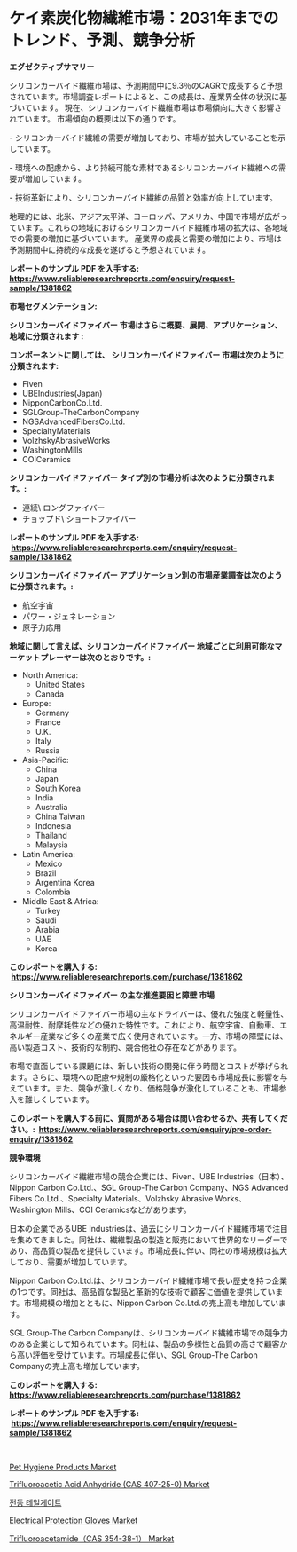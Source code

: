 <p><h1>ケイ素炭化物繊維市場：2031年までのトレンド、予測、競争分析</h1></p><p><strong>エグゼクティブサマリー</strong></p>
<p><p>シリコンカーバイド繊維市場は、予測期間中に9.3％のCAGRで成長すると予想されています。市場調査レポートによると、この成長は、産業界全体の状況に基づいています。 現在、シリコンカーバイド繊維市場は市場傾向に大きく影響されています。 市場傾向の概要は以下の通りです。 </p><p>- シリコンカーバイド繊維の需要が増加しており、市場が拡大していることを示しています。 </p><p>- 環境への配慮から、より持続可能な素材であるシリコンカーバイド繊維への需要が増加しています。 </p><p>- 技術革新により、シリコンカーバイド繊維の品質と効率が向上しています。 </p><p>地理的には、北米、アジア太平洋、ヨーロッパ、アメリカ、中国で市場が広がっています。これらの地域におけるシリコンカーバイド繊維市場の拡大は、各地域での需要の増加に基づいています。 産業界の成長と需要の増加により、市場は予測期間中に持続的な成長を遂げると予想されています。</p></p>
<p><strong>レポートのサンプル PDF を入手する: <a href="https://www.reliableresearchreports.com/enquiry/request-sample/1381862">https://www.reliableresearchreports.com/enquiry/request-sample/1381862</a></strong></p>
<p><strong>市場セグメンテーション:</strong></p>
<p><strong> シリコンカーバイドファイバー 市場はさらに概要、展開、アプリケーション、地域に分類されます :</strong></p>
<p><strong>コンポーネントに関しては、 シリコンカーバイドファイバー 市場は次のように分類されます: &nbsp;</strong></p>
<p><ul><li>Fiven</li><li>UBEIndustries(Japan)</li><li>NipponCarbonCo.Ltd.</li><li>SGLGroup-TheCarbonCompany</li><li>NGSAdvancedFibersCo.Ltd.</li><li>SpecialtyMaterials</li><li>VolzhskyAbrasiveWorks</li><li>WashingtonMills</li><li>COICeramics</li></ul></p>
<p><strong> シリコンカーバイドファイバー タイプ別の市場分析は次のように分類されます。:</strong></p>
<p><ul><li>連続\ ロングファイバー</li><li>チョップド\ ショートファイバー</li></ul></p>
<p><strong>レポートのサンプル PDF を入手する: &nbsp;<a href="https://www.reliableresearchreports.com/enquiry/request-sample/1381862">https://www.reliableresearchreports.com/enquiry/request-sample/1381862</a></strong></p>
<p><strong> シリコンカーバイドファイバー アプリケーション別の市場産業調査は次のように分類されます。:</strong></p>
<p><ul><li>航空宇宙</li><li>パワー・ジェネレーション</li><li>原子力応用</li></ul></p>
<p><strong>地域に関して言えば、シリコンカーバイドファイバー 地域ごとに利用可能なマーケットプレーヤーは次のとおりです。:</strong></p>
<p><ul>
    <li>
        North America:
        <ul>
            <li>United States</li>
            <li>Canada</li>
        </ul>
    </li>
    <li>
        Europe:
        <ul>
            <li>Germany</li>
            <li>France</li>
            <li>U.K.</li>
            <li>Italy</li>
            <li>Russia</li>
        </ul>
    </li>
    <li>
        Asia-Pacific:
        <ul>
            <li>China</li>
            <li>Japan</li>
            <li>South Korea</li>
            <li>India</li>
            <li>Australia</li>
            <li>China Taiwan</li>
            <li>Indonesia</li>
            <li>Thailand</li>
            <li>Malaysia</li>
        </ul>
    </li>
    <li>
        Latin America:
        <ul>
            <li>Mexico</li>
            <li>Brazil</li>
            <li>Argentina Korea</li>
            <li>Colombia</li>
        </ul>
    </li>
    <li>
        Middle East & Africa:
        <ul>
            <li>Turkey</li>
            <li>Saudi</li>
            <li>Arabia</li>
            <li>UAE</li>
            <li>Korea</li>
        </ul>
    </li>
    </ul></p>
<p><strong>このレポートを購入する: &nbsp;<a href="https://www.reliableresearchreports.com/purchase/1381862">https://www.reliableresearchreports.com/purchase/1381862</a></strong></p>
<p><strong>シリコンカーバイドファイバー の主な推進要因と障壁 市場</strong></p>
<p><p>シリコンカーバイドファイバー市場の主なドライバーは、優れた強度と軽量性、高温耐性、耐摩耗性などの優れた特性です。これにより、航空宇宙、自動車、エネルギー産業など多くの産業で広く使用されています。一方、市場の障壁には、高い製造コスト、技術的な制約、競合他社の存在などがあります。</p><p>市場で直面している課題には、新しい技術の開発に伴う時間とコストが挙げられます。さらに、環境への配慮や規制の厳格化といった要因も市場成長に影響を与えています。また、競争が激しくなり、価格競争が激化していることも、市場参入を難しくしています。</p></p>
<p><strong>このレポートを購入する前に、質問がある場合は問い合わせるか、共有してください。:&nbsp; <a href="https://www.reliableresearchreports.com/enquiry/pre-order-enquiry/1381862">https://www.reliableresearchreports.com/enquiry/pre-order-enquiry/1381862</a></strong></p>
<p><strong>競争環境</strong></p>
<p><p>シリコンカーバイド繊維市場の競合企業には、Fiven、UBE Industries（日本）、Nippon Carbon Co.Ltd.、SGL Group-The Carbon Company、NGS Advanced Fibers Co.Ltd.、Specialty Materials、Volzhsky Abrasive Works、Washington Mills、COI Ceramicsなどがあります。</p><p>日本の企業であるUBE Industriesは、過去にシリコンカーバイド繊維市場で注目を集めてきました。同社は、繊維製品の製造と販売において世界的なリーダーであり、高品質の製品を提供しています。市場成長に伴い、同社の市場規模は拡大しており、需要が増加しています。</p><p>Nippon Carbon Co.Ltd.は、シリコンカーバイド繊維市場で長い歴史を持つ企業の1つです。同社は、高品質な製品と革新的な技術で顧客に価値を提供しています。市場規模の増加とともに、Nippon Carbon Co.Ltd.の売上高も増加しています。</p><p>SGL Group-The Carbon Companyは、シリコンカーバイド繊維市場での競争力のある企業として知られています。同社は、製品の多様性と品質の高さで顧客から高い評価を受けています。市場成長に伴い、SGL Group-The Carbon Companyの売上高も増加しています。</p></p>
<p><strong>このレポートを購入する: &nbsp; <a href="https://www.reliableresearchreports.com/purchase/1381862">https://www.reliableresearchreports.com/purchase/1381862</a></strong></p>
<p><strong>レポートのサンプル PDF を入手する: &nbsp;<a href="https://www.reliableresearchreports.com/enquiry/request-sample/1381862">https://www.reliableresearchreports.com/enquiry/request-sample/1381862</a></strong><strong></strong></p>
<p>&nbsp;</p>
<p><p><a href="https://github.com/RoccoManning/Market-Research-Report-List-4/blob/main/pet-hygiene-products-market.md">Pet Hygiene Products Market</a></p><p><a href="https://issuu.com/reportprime-2/docs/trifluoroacetic-acid-anhydride-cas-407-25-0-market">Trifluoroacetic Acid Anhydride (CAS 407-25-0) Market</a></p><p><a href="https://github.com/vs019sa3m8x/Market-Research-Report-List-1/blob/main/43997253428.md">전동 테일게이트</a></p><p><a href="https://github.com/gulaimolin/Market-Research-Report-List-3/blob/main/electrical-protection-gloves-market.md">Electrical Protection Gloves Market</a></p><p><a href="https://issuu.com/reportprime-2/docs/trifluoroacetamidecas-354-38-1-market-size-2030.pp">Trifluoroacetamide（CAS 354-38-1） Market</a></p></p>